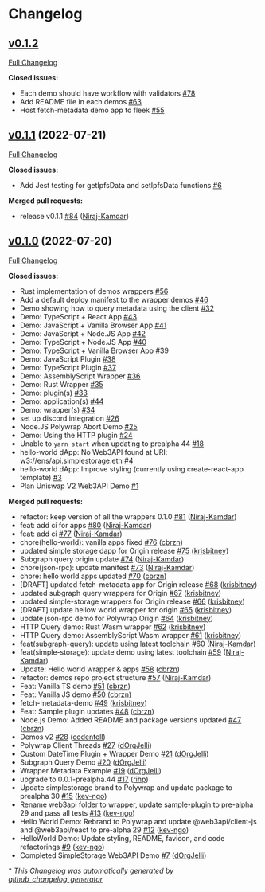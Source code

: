 # Changelog

## [v0.1.2](https://github.com/polywrap/demos/tree/HEAD)

[Full Changelog](https://github.com/polywrap/demos/compare/v0.1.1...HEAD)

**Closed issues:**

- Each demo should have workflow with validators [\#78](https://github.com/polywrap/demos/issues/78)
- Add README file in each demos [\#63](https://github.com/polywrap/demos/issues/63)
- Host fetch-metadata demo app to fleek [\#55](https://github.com/polywrap/demos/issues/55)

## [v0.1.1](https://github.com/polywrap/demos/tree/v0.1.1) (2022-07-21)

[Full Changelog](https://github.com/polywrap/demos/compare/v0.1.0...v0.1.1)

**Closed issues:**

- Add Jest testing for getIpfsData and setIpfsData functions [\#6](https://github.com/polywrap/demos/issues/6)

**Merged pull requests:**

- release v0.1.1 [\#84](https://github.com/polywrap/demos/pull/84) ([Niraj-Kamdar](https://github.com/Niraj-Kamdar))

## [v0.1.0](https://github.com/polywrap/demos/tree/v0.1.0) (2022-07-20)

[Full Changelog](https://github.com/polywrap/demos/compare/6afae493ddb29f09074ee91da40f6f761fb0bcca...v0.1.0)

**Closed issues:**

- Rust implementation of demos wrappers [\#56](https://github.com/polywrap/demos/issues/56)
- Add a default deploy manifest to the wrapper demos [\#46](https://github.com/polywrap/demos/issues/46)
- Demo showing how to query metadata using the client [\#32](https://github.com/polywrap/demos/issues/32)
- Demo: TypeScript + React App [\#43](https://github.com/polywrap/demos/issues/43)
- Demo: JavaScript + Vanilla Browser App [\#41](https://github.com/polywrap/demos/issues/41)
- Demo: JavaScript + Node.JS App [\#42](https://github.com/polywrap/demos/issues/42)
- Demo: TypeScript + Node.JS App [\#40](https://github.com/polywrap/demos/issues/40)
- Demo: TypeScript + Vanilla Browser App [\#39](https://github.com/polywrap/demos/issues/39)
- Demo: JavaScript Plugin [\#38](https://github.com/polywrap/demos/issues/38)
- Demo: TypeScript Plugin [\#37](https://github.com/polywrap/demos/issues/37)
- Demo: AssemblyScript Wrapper [\#36](https://github.com/polywrap/demos/issues/36)
- Demo: Rust Wrapper [\#35](https://github.com/polywrap/demos/issues/35)
- Demo: plugin\(s\) [\#33](https://github.com/polywrap/demos/issues/33)
- Demo: application\(s\) [\#44](https://github.com/polywrap/demos/issues/44)
- Demo: wrapper\(s\) [\#34](https://github.com/polywrap/demos/issues/34)
- set up discord integration [\#26](https://github.com/polywrap/demos/issues/26)
- Node.JS Polywrap Abort Demo [\#25](https://github.com/polywrap/demos/issues/25)
- Demo: Using the HTTP plugin [\#24](https://github.com/polywrap/demos/issues/24)
- Unable to `yarn start` when updating to prealpha 44 [\#18](https://github.com/polywrap/demos/issues/18)
- hello-world dApp: No Web3API found at URI: w3://ens/api.simplestorage.eth [\#4](https://github.com/polywrap/demos/issues/4)
- hello-world dApp: Improve styling \(currently using create-react-app template\) [\#3](https://github.com/polywrap/demos/issues/3)
- Plan Uniswap V2 Web3API Demo [\#1](https://github.com/polywrap/demos/issues/1)

**Merged pull requests:**

- refactor: keep version of all the wrappers 0.1.0 [\#81](https://github.com/polywrap/demos/pull/81) ([Niraj-Kamdar](https://github.com/Niraj-Kamdar))
- feat: add ci for apps [\#80](https://github.com/polywrap/demos/pull/80) ([Niraj-Kamdar](https://github.com/Niraj-Kamdar))
- feat: add ci [\#77](https://github.com/polywrap/demos/pull/77) ([Niraj-Kamdar](https://github.com/Niraj-Kamdar))
- chore\(hello-world\): vanilla apps fixed [\#76](https://github.com/polywrap/demos/pull/76) ([cbrzn](https://github.com/cbrzn))
- updated simple storage dapp for Origin release [\#75](https://github.com/polywrap/demos/pull/75) ([krisbitney](https://github.com/krisbitney))
- Subgraph query origin update [\#74](https://github.com/polywrap/demos/pull/74) ([Niraj-Kamdar](https://github.com/Niraj-Kamdar))
- chore\(json-rpc\): update manifest [\#73](https://github.com/polywrap/demos/pull/73) ([Niraj-Kamdar](https://github.com/Niraj-Kamdar))
- chore: hello world apps updated [\#70](https://github.com/polywrap/demos/pull/70) ([cbrzn](https://github.com/cbrzn))
- \[DRAFT\] updated fetch-metadata app for Origin release [\#68](https://github.com/polywrap/demos/pull/68) ([krisbitney](https://github.com/krisbitney))
- updated subgraph query wrappers for Origin [\#67](https://github.com/polywrap/demos/pull/67) ([krisbitney](https://github.com/krisbitney))
- updated simple-storage wrappers for Origin release [\#66](https://github.com/polywrap/demos/pull/66) ([krisbitney](https://github.com/krisbitney))
- \[DRAFT\] update hellow world wrapper for origin [\#65](https://github.com/polywrap/demos/pull/65) ([krisbitney](https://github.com/krisbitney))
- update json-rpc demo for Polywrap Origin [\#64](https://github.com/polywrap/demos/pull/64) ([krisbitney](https://github.com/krisbitney))
- HTTP Query demo: Rust Wasm wrapper [\#62](https://github.com/polywrap/demos/pull/62) ([krisbitney](https://github.com/krisbitney))
- HTTP Query demo: AssemblyScript Wasm wrapper [\#61](https://github.com/polywrap/demos/pull/61) ([krisbitney](https://github.com/krisbitney))
- feat\(subgraph-query\): update using latest toolchain [\#60](https://github.com/polywrap/demos/pull/60) ([Niraj-Kamdar](https://github.com/Niraj-Kamdar))
- feat\(simple-storage\): update demo using latest toolchain [\#59](https://github.com/polywrap/demos/pull/59) ([Niraj-Kamdar](https://github.com/Niraj-Kamdar))
- Update: Hello world wrapper & apps [\#58](https://github.com/polywrap/demos/pull/58) ([cbrzn](https://github.com/cbrzn))
- refactor: demos repo project structure [\#57](https://github.com/polywrap/demos/pull/57) ([Niraj-Kamdar](https://github.com/Niraj-Kamdar))
- Feat: Vanilla TS demo [\#51](https://github.com/polywrap/demos/pull/51) ([cbrzn](https://github.com/cbrzn))
- Feat: Vanilla JS demo [\#50](https://github.com/polywrap/demos/pull/50) ([cbrzn](https://github.com/cbrzn))
- fetch-metadata-demo [\#49](https://github.com/polywrap/demos/pull/49) ([krisbitney](https://github.com/krisbitney))
- Feat: Sample plugin updates [\#48](https://github.com/polywrap/demos/pull/48) ([cbrzn](https://github.com/cbrzn))
- Node.js Demo: Added README and package versions updated [\#47](https://github.com/polywrap/demos/pull/47) ([cbrzn](https://github.com/cbrzn))
- Demos v2 [\#28](https://github.com/polywrap/demos/pull/28) ([codentell](https://github.com/codentell))
- Polywrap Client Threads [\#27](https://github.com/polywrap/demos/pull/27) ([dOrgJelli](https://github.com/dOrgJelli))
- Custom DateTime Plugin + Wrapper Demo [\#21](https://github.com/polywrap/demos/pull/21) ([dOrgJelli](https://github.com/dOrgJelli))
- Subgraph Query Demo [\#20](https://github.com/polywrap/demos/pull/20) ([dOrgJelli](https://github.com/dOrgJelli))
- Wrapper Metadata Example [\#19](https://github.com/polywrap/demos/pull/19) ([dOrgJelli](https://github.com/dOrgJelli))
- upgrade to 0.0.1-prealpha.44 [\#17](https://github.com/polywrap/demos/pull/17) ([rihp](https://github.com/rihp))
- Update simplestorage brand to Polywrap and update package to prealpha 30 [\#15](https://github.com/polywrap/demos/pull/15) ([kev-ngo](https://github.com/kev-ngo))
- Rename web3api folder to wrapper, update sample-plugin to pre-alpha 29 and pass all tests [\#13](https://github.com/polywrap/demos/pull/13) ([kev-ngo](https://github.com/kev-ngo))
- Hello World Demo: Rebrand to Polywrap and update @web3api/client-js and @web3api/react to pre-alpha 29 [\#12](https://github.com/polywrap/demos/pull/12) ([kev-ngo](https://github.com/kev-ngo))
- HelloWorld Demo: Update styling, README, favicon, and code refactorings [\#9](https://github.com/polywrap/demos/pull/9) ([kev-ngo](https://github.com/kev-ngo))
- Completed SimpleStorage Web3API Demo [\#7](https://github.com/polywrap/demos/pull/7) ([dOrgJelli](https://github.com/dOrgJelli))



\* *This Changelog was automatically generated by [github_changelog_generator](https://github.com/github-changelog-generator/github-changelog-generator)*
